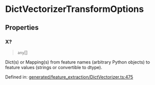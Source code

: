 # DictVectorizerTransformOptions

## Properties

### X?

> `any`[]

Dict(s) or Mapping(s) from feature names (arbitrary Python objects) to feature values (strings or convertible to dtype).

Defined in:  [generated/feature\_extraction/DictVectorizer.ts:475](https://github.com/transitive-bullshit/scikit-learn-ts/blob/b59c1ff/packages/sklearn/src/generated/feature_extraction/DictVectorizer.ts#L475)
